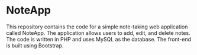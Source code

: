 # NoteApp
This repository contains the code for a simple note-taking web application called NoteApp. The application allows users to add, edit, and delete notes. The code is written in PHP and uses MySQL as the database. The front-end is built using Bootstrap.
